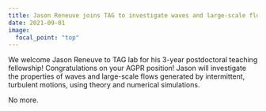 ```yaml
---
title: Jason Reneuve joins TAG to investigate waves and large-scale flows generated by turbulence
date: 2021-09-01
image:
  focal_point: "top"
---
```


We welcome Jason Reneuve to TAG lab for his 3-year postdoctoral teaching fellowship! Congratulations on your AGPR position! Jason will investigate the properties of waves and large-scale flows generated by intermittent, turbulent motions, using theory and numerical simulations. 

<!--more-->

No more.
